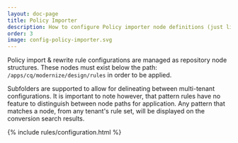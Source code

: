 ```yaml
---
layout: doc-page
title: Policy Importer
description: How to configure Policy importer node definitions (just like Components & Dialogs!). 
order: 3
image: config-policy-importer.svg
---
```


Policy import & rewrite rule configurations are managed as repository node structures. These nodes must exist below the path: `/apps/cq/modernize/design/rules` in order to be applied. 

Subfolders are supported to allow for delineating between multi-tenant configurations. It is important to note however, that pattern rules have no feature to distinguish between node paths for application. Any pattern that matches a node, from any tenant's rule set, will be displayed on the conversion search results.

{% include rules/configuration.html %}
